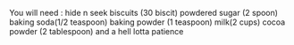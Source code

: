 You will need :
 hide n seek biscuits (30 biscit)
 powdered sugar (2 spoon)
 baking soda(1/2 teaspoon)
 baking powder (1 teaspoon)
 milk(2 cups)
 cocoa powder (2 tablespoon)
 and a hell lotta patience
